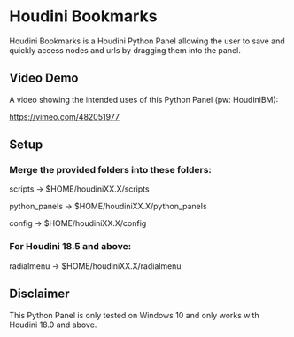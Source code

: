 # Houdini Bookmarks

Houdini Bookmarks is a Houdini Python Panel allowing the user to save and quickly access nodes and urls by dragging them into the panel.

## Video Demo

A video showing the intended uses of this Python Panel (pw: HoudiniBM):

https://vimeo.com/482051977

## Setup

### Merge the provided folders into these folders:

scripts -> $HOME/houdiniXX.X/scripts

python_panels -> $HOME/houdiniXX.X/python_panels

config -> $HOME/houdiniXX.X/config

### For Houdini 18.5 and above:

radialmenu -> $HOME/houdiniXX.X/radialmenu

## Disclaimer

This Python Panel is only tested on Windows 10 and only works with Houdini 18.0 and above.
